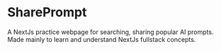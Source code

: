 # SharePrompt
A NextJs practice webpage for searching, sharing popular AI prompts. Made mainly to learn and understand NextJs fullstack concepts.

